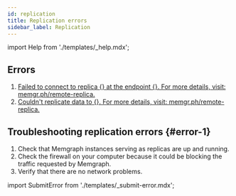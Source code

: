 ```yaml
---
id: replication
title: Replication errors
sidebar_label: Replication
---
```


import Help from './templates/_help.mdx';

<Help/>

## Errors

1. [Failed to connect to replica {} at the endpoint {}. For more details, visit:
   memgr.ph/remote-replica.](#error-1)
2. [Couldn't replicate data to {}. For more details, visit:
   memgr.ph/remote-replica.](#error-1)

## Troubleshooting replication errors {#error-1}

1. Check that Memgraph instances serving as replicas are up and running.
2. Check the firewall on your computer because it could be blocking the traffic
   requested by Memgraph.
3. Verify that there are no network problems.

import SubmitError from './templates/_submit-error.mdx';

<SubmitError/>
